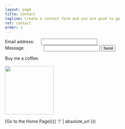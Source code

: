 ```yaml
---
layout: page
title: Contact
tagline: Create a contact form and you are good to go
ref: contact
order: 1
---
```


<form action="https://formspree.io/f/xyybwdgg" method="POST">
  Email address: &nbsp;&nbsp;&nbsp;&nbsp;&thinsp;<input type="text" name="name">
  <br>
  Message: &nbsp;&thinsp;&thinsp;&thinsp;&thinsp;&thinsp;&thinsp;&thinsp;&nbsp;&nbsp;&nbsp;&nbsp;&nbsp;&nbsp;&nbsp;&nbsp;&nbsp;&thinsp;<input type="email" name="_replyto">
  <input type="submit" value="Send">
</form>

Buy me a coffee:
<br>
<br>
<a href="https://www.blockonomics.co/pay-url/30745ee8144a11eb" class="blockoPayBtn" data-toggle="modal" data-uid=30745ee8144a11eb><img width=160 src="https://www.blockonomics.co/img/pay_with_bitcoin_medium.png"></a>

[Go to the Home Page]({{ '/' | absolute_url }})
